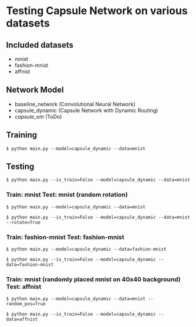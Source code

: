 # Testing Capsule Network on various datasets

## Included datasets
* mnist
* fashion-mnist
* affnist

## Network Model
* baseline_network (Convolutional Neural Network)
* capsule_dynamic (Capsule Network with Dynamic Routing)
* *capsule_em* (ToDo)

## Training
```
$ python main.py --model=capsule_dynamic --data=mnist
```

## Testing
```
$ python main.py --is_train=False --model=capsule_dynamic --data=mnist
```

### Train: mnist     Test: mnist (random rotation)
```
$ python main.py --model=capsule_dynamic --data=mnist
```
```
$ python main.py --is_train=False --model=capsule_dynamic --data=mnist --rotate=True
```

### Train: fashion-mnist     Test: fashion-mnist
```
$ python main.py --model=capsule_dynamic --data=fashion-mnist 
```

```
$ python main.py --is_train=False --model=capsule_dynamic --data=fashion-mnist 
```

### Train: mnist (randomly placed mnist on 40x40 background)     Test: affnist
```
$ python main.py --model=capsule_dynamic --data=mnist --random_pos=True
```

```
$ python main.py --is_train=False --model=capsule_dynamic --data=affnist
```
